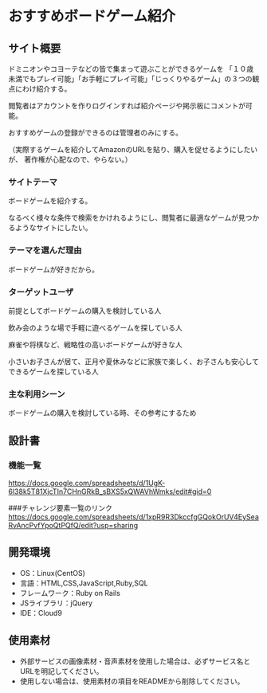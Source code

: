 # おすすめボードゲーム紹介

## サイト概要
ドミニオンやコヨーテなどの皆で集まって遊ぶことができるゲームを
「１０歳未満でもプレイ可能」「お手軽にプレイ可能」「じっくりやるゲーム」の３つの観点にわけ紹介する。

閲覧者はアカウントを作りログインすれば紹介ページや掲示板にコメントが可能。

おすすめゲームの登録ができるのは管理者のみにする。

（実際するゲームを紹介してAmazonのURLを貼り、購入を促せるようにしたいが、
著作権が心配なので、やらない。）

### サイトテーマ
ボードゲームを紹介する。

なるべく様々な条件で検索をかけれるようにし、閲覧者に最適なゲームが見つかるようなサイトにしたい。

### テーマを選んだ理由
ボードゲームが好きだから。

### ターゲットユーザ
前提としてボードゲームの購入を検討している人

飲み会のような場で手軽に遊べるゲームを探している人

麻雀や将棋など、戦略性の高いボードゲームが好きな人

小さいお子さんが居て、正月や夏休みなどに家族で楽しく、お子さんも安心してできるゲームを探している人

### 主な利用シーン
ボードゲームの購入を検討している時、その参考にするため

## 設計書

### 機能一覧
<https://docs.google.com/spreadsheets/d/1UgK-6l38k5T81XjcTIn7CHnGRkB_sBXS5xQWAVhWmks/edit#gid=0>

###チャレンジ要素一覧のリンク
https://docs.google.com/spreadsheets/d/1xpR9R3DkccfgGQokOrUV4EySeaRvAncPvfYpoQtPQfQ/edit?usp=sharing

## 開発環境
- OS：Linux(CentOS)
- 言語：HTML,CSS,JavaScript,Ruby,SQL
- フレームワーク：Ruby on Rails
- JSライブラリ：jQuery
- IDE：Cloud9

## 使用素材
- 外部サービスの画像素材・音声素材を使用した場合は、必ずサービス名とURLを明記してください。
- 使用しない場合は、使用素材の項目をREADMEから削除してください。